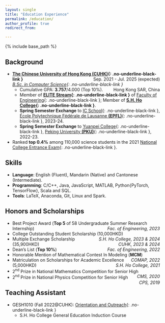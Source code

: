 ```yaml
---
layout: single
title: "Education Experience"
permalink: /education/
author_profile: true
redirect_from:

---
```


{% include base_path %} 

## Background

* **[The Chinese University of Hong Kong (CUHK)](https://www.cuhk.edu.hk/english/index.html){: .no-underline-black-link }**
  <span style="float: right;">Sep. 2021 - Jul. 2025 (expected)</span>  
  *[B.Sc. in Computer Science](https://www.cse.cuhk.edu.hk/academics/cscin/){: .no-underline-black-link }*
  <span style="float: right;">Hong Kong SAR, China</span>  
  * Cumulative GPA: **3.757**/4.000 (Top 10%).
  * Member of **[ELITE Stream](https://www.erg.cuhk.edu.hk/erg/Elite){: .no-underline-black-link }** of [Faculty of Engineering](https://www.erg.cuhk.edu.hk/erg/){: .no-underline-black-link }; Member of **[S.H. Ho College](https://www.shho.cuhk.edu.hk){: .no-underline-black-link }**.
  * **Spring Semester Exchange** to [IC School](https://www.epfl.ch/schools/ic/){: .no-underline-black-link }, [École Polytechnique Fédérale de Lausanne **(EPFL)**](https://www.epfl.ch/en/){: .no-underline-black-link }, 2023-24.
  * **Spring Semester Exchange** to [Yuanpei College](https://yuanpei.pku.edu.cn/en/){: .no-underline-black-link }, [Peking University **(PKU)**](https://english.pku.edu.cn){: .no-underline-black-link }, 2022-23.
* Ranked **top 0.4%** among 110,000 science students in the 2021 [National College Entrance Exam](https://en.wikipedia.org/wiki/Gaokao){: .no-underline-black-link }.


## Skills

* **Language**: English (Fluent), Mandarin (Native) and Cantonese (Intermediate).
* **Programming**:  C/C++, Java, JavaScript, MATLAB, Python{PyTorch, TensorFlow}, Scala and SQL.
* **Tools**: LaTeX, Anaconda, Git, Linux and Spark.


## Honors and Scholarships
* Best Project Award (**Top 5** of 58 Undergraduate Summer Research Internship)<span style="float: right;">*Fac. of Engineering, 2023*</span>  
* College Outstanding Student Scholarship (10,000HKD)<span style="float: right;">*S.H. Ho College, 2023 & 2024*</span>  
* Multiple Exchange Scholarship (35,900HKD)<span style="float: right;">*CUHK, 2023 & 2024*</span>
* Dean’s List (**Top 10%**)<span style="float: right;">*Fac. of Engineering, 2022*</span>  
* Honorable Mention of Mathematical Contest In Modeling (**MCM**)<span style="float: right;">*COMAP, 2022*</span>  
* Matriculation on Scholarships for Academic Excellence (5,000HKD)<span style="float: right;">*S.H. Ho College, 2021*</span>
* 2<sup>nd</sup> Prize in National Mathematics Competition for Senior High<span style="float: right;">*CMS, 2020*</span>  
* 2<sup>nd</sup> Prize in National Physics Competition for Senior High<span style="float: right;">*CPS, 2019*</span>  


## Teaching Assistant

* GESH1010 (Fall 2022@CUHK): [Orientation and Outreach](https://www.shho.cuhk.edu.hk/general-education/induction-course-1010/overview/){: .no-underline-black-link }
  * S.H. Ho College General Education Induction Course

